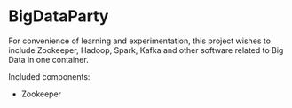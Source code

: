 # BigDataParty

For convenience of learning and experimentation, this project wishes to include Zookeeper, Hadoop, Spark, Kafka and other software related to Big Data in one container.

Included components:

* Zookeeper

